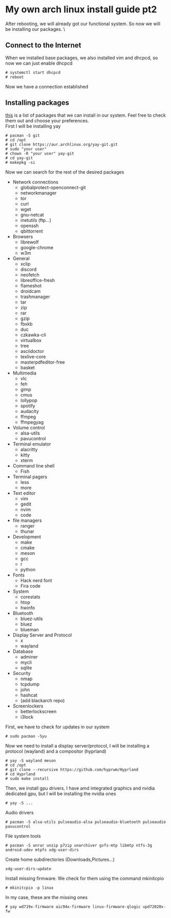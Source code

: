 # My own arch linux install guide pt2
After rebooting, we will already got our functional system. So now we will be installing our packages. \

## Connect to the Internet
When we installed base packages, we also installed vim and dhcpcd, so now we can just enable dhcpcd
```
# systemctl start dhcpcd
# reboot
```
Now we have a connection established

## Installing packages
[this](https://wiki.archlinux.org/title/List_of_applications) is a list of packages that we can install in our system. Feel free to check them out and choose your preferences. \
First I will be installing yay
```
# pacman -S git
# cd /opt
# git clone https://aur.archlinux.org/yay-git.git
# sudo "your user"
# chown -R "your user" yay-git
# cd yay-git
# makepkg -si
```
Now we can search for the rest of the desired packages

* Network connections
  - globalprotect-openconnect-git
  - networkmanager 
  - tor 
  - curl
  - wget
  - gnu-netcat
  - inetutils (ftp...)
  - openssh
  - qbittorrent
* Browsers
  - librewolf
  - google-chrome
  - w3m
* General
  - xclip
  - discord
  - neofetch
  - libreoffice-fresh
  - flameshot
  - droidcam
  - trashmanager
  - tar
  - zip
  - rar
  - gzip
  - fbxkb
  - duc
  - czkawka-cli
  - virtualbox
  - tree
  - asciidoctor
  - texlive-core
  - masterpdfeditor-free
  - basket
* Multimedia
  - vlc
  - feh
  - gimp
  - cmus
  - lollypop
  - spotify
  - audacity
  - ffmpeg
  - ffmpegyag
* Volume control
  - alsa-utils
  - pavucontrol
* Terminal emulator
  - alacritty
  - kitty
  - xterm
* Command line shell
  - Fish
* Terminal pagers
  - less
  - more
* Text editor
  - vim
  - gedit
  - nvim
  - code
* file managers
  - ranger
  - thunar
* Development
  - make
  - cmake
  - meson
  - gcc
  - r
  - python
* Fonts
  - Hack nerd font
  - Fira code
* System
  - corestats
  - htop
  - hwinfo
* Bluetooth
  - bluez-utils
  - bluez
  - blueman
* Display Server and Protocol
  - x
  - wayland
* Database
  - adminer
  - mycli
  - sqlite
* Security
  - nmap
  - tcpdump
  - john
  - hashcat
  - (add blackarch repo)
* Screenlockers
  - betterlockscreen
  - i3lock

First, we have to check for updates in our system
```
# sudo pacman -Syu
```
Now we need to install a display server/protocol, I will be installing a protocol (wayland) and a compositor (hyprland)
```
# yay -S wayland meson
# cd /opt
# git clone --recursive https://github.com/hyprwm/Hyprland
# cd Hyprland
# sudo make install
```
Then, we install gpu drivers. I have amd integrated graphics and nvidia dedicated gpu, but I will be installing the nvidia ones
```
# yay -S ...
```
Audio drivers
```
# pacman -S alsa-utils pulseaudio-alsa pulseaudio-bluetooth pulseaudio pavucontrol
```
File system tools
```
# pacman -S unrar unzip p7zip unarchiver gvfs-mtp libmtp ntfs-3g android-udev mtpfs xdg-user-dirs
```
Create home subdirectories (Downloads,Pictures...)
```
xdg-user-dirs-update
```
Install missing firmware. We check for them using the command mkinitcpio
```
# mkinitcpio -p linux
```
In my case, these are the missing ones
```
# yay wd719x-firmware aic94x-firmware linux-firmware-qlogic upd72020x-fw
```
